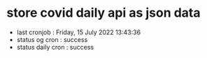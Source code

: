 # store covid daily api as json data

- last cronjob : Friday, 15 July 2022 13:43:36
- status og cron : success
- status daily cron : success
      
      